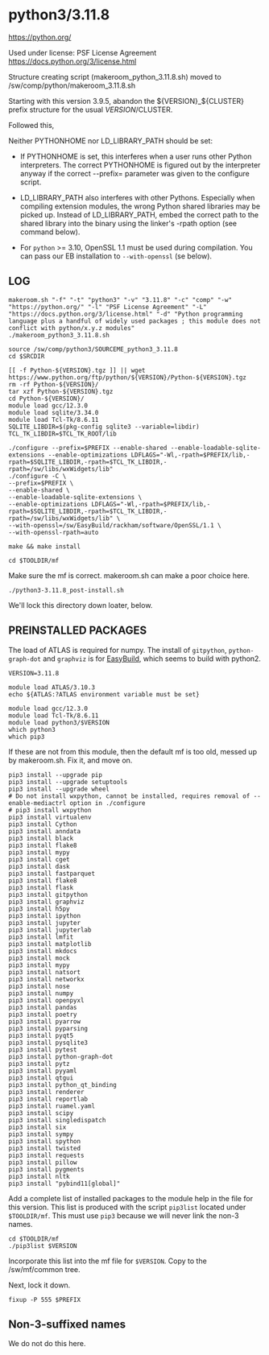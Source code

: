 python3/3.11.8
==============

<https://python.org/>

Used under license:
PSF License Agreement
<https://docs.python.org/3/license.html>

Structure creating script (makeroom_python_3.11.8.sh) moved to /sw/comp/python/makeroom_3.11.8.sh

Starting with this version 3.9.5, abandon the ${VERSION}_${CLUSTER} prefix structure for
the usual $VERSION/$CLUSTER.

Followed this, 

Neither PYTHONHOME nor LD_LIBRARY_PATH should be set:

* If PYTHONHOME is set, this interferes when a user runs other Python
  interpreters. The correct PYTHONHOME is figured out by the interpreter
  anyway if the correct --prefix= parameter was given to the configure
  script.

* LD_LIBRARY_PATH also interferes with other Pythons. Especially when
  compiling extension modules, the wrong Python shared libraries may
  be picked up. Instead of LD_LIBRARY_PATH, embed the correct path to
  the shared library into the binary using the linker's -rpath option
  (see command below).

* For `python` >= 3.10, OpenSSL 1.1 must be used during compilation.
  You can pass our EB installation to `--with-openssl` (se below).


LOG
---

    makeroom.sh "-f" "-t" "python3" "-v" "3.11.8" "-c" "comp" "-w" "https://python.org/" "-l" "PSF License Agreement" "-L" "https://docs.python.org/3/license.html" "-d" "Python programming language plus a handful of widely used packages ; this module does not conflict with python/x.y.z modules"
    ./makeroom_python3_3.11.8.sh

    source /sw/comp/python3/SOURCEME_python3_3.11.8
    cd $SRCDIR

    [[ -f Python-${VERSION}.tgz ]] || wget https://www.python.org/ftp/python/${VERSION}/Python-${VERSION}.tgz
    rm -rf Python-${VERSION}/
    tar xzf Python-${VERSION}.tgz 
    cd Python-${VERSION}/
    module load gcc/12.3.0
    module load sqlite/3.34.0
    module load Tcl-Tk/8.6.11
    SQLITE_LIBDIR=$(pkg-config sqlite3 --variable=libdir)
    TCL_TK_LIBDIR=$TCL_TK_ROOT/lib

    ./configure --prefix=$PREFIX --enable-shared --enable-loadable-sqlite-extensions --enable-optimizations LDFLAGS="-Wl,-rpath=$PREFIX/lib,-rpath=$SQLITE_LIBDIR,-rpath=$TCL_TK_LIBDIR,-rpath=/sw/libs/wxWidgets/lib"
    ./configure -C \
    --prefix=$PREFIX \
    --enable-shared \
    --enable-loadable-sqlite-extensions \
    --enable-optimizations LDFLAGS="-Wl,-rpath=$PREFIX/lib,-rpath=$SQLITE_LIBDIR,-rpath=$TCL_TK_LIBDIR,-rpath=/sw/libs/wxWidgets/lib" \
    --with-openssl=/sw/EasyBuild/rackham/software/OpenSSL/1.1 \
    --with-openssl-rpath=auto

    make && make install

    cd $TOOLDIR/mf

Make sure the mf is correct. makeroom.sh can make a poor choice here.


    ./python3-3.11.8_post-install.sh

We'll lock this directory down loater, below.



PREINSTALLED PACKAGES
---------------------

The load of ATLAS is required for numpy.  The install of `gitpython`,
`python-graph-dot` and `graphviz` is for
[EasyBuild](https://easybuild.readthedocs.io/en/latest/Installation.html#optional-python-packages),
which seems to build with python2.


    VERSION=3.11.8

    module load ATLAS/3.10.3
    echo ${ATLAS:?ATLAS environment variable must be set}

    module load gcc/12.3.0
    module load Tcl-Tk/8.6.11
    module load python3/$VERSION
    which python3
    which pip3

If these are not from this module, then the default mf is too old, messed up by
makeroom.sh. Fix it, and move on.

    pip3 install --upgrade pip
    pip3 install --upgrade setuptools
    pip3 install --upgrade wheel
    # Do not install wxpython, cannot be installed, requires removal of --enable-mediactrl option in ./configure
    # pip3 install wxpython
    pip3 install virtualenv
    pip3 install Cython
    pip3 install anndata
    pip3 install black
    pip3 install flake8
    pip3 install mypy
    pip3 install cget
    pip3 install dask
    pip3 install fastparquet
    pip3 install flake8
    pip3 install flask
    pip3 install gitpython
    pip3 install graphviz
    pip3 install h5py
    pip3 install ipython
    pip3 install jupyter
    pip3 install jupyterlab
    pip3 install lmfit
    pip3 install matplotlib
    pip3 install mkdocs
    pip3 install mock
    pip3 install mypy
    pip3 install natsort
    pip3 install networkx
    pip3 install nose
    pip3 install numpy
    pip3 install openpyxl
    pip3 install pandas
    pip3 install poetry
    pip3 install pyarrow
    pip3 install pyparsing
    pip3 install pyqt5
    pip3 install pysqlite3
    pip3 install pytest
    pip3 install python-graph-dot
    pip3 install pytz
    pip3 install pyyaml
    pip3 install qtgui
    pip3 install python_qt_binding
    pip3 install renderer
    pip3 install reportlab
    pip3 install ruamel.yaml
    pip3 install scipy
    pip3 install singledispatch
    pip3 install six
    pip3 install sympy
    pip3 install spython
    pip3 install twisted
    pip3 install requests
    pip3 install pillow
    pip3 install pygments
    pip3 install nltk
    pip3 install "pybind11[global]"


Add a complete list of installed packages to the module help in the file for
this version.  This list is produced with the script `pip3list` located under
`$TOOLDIR/mf`. This must use `pip3` because we will never link the non-3 names.

    cd $TOOLDIR/mf
    ./pip3list $VERSION

Incorporate this list into the mf file for `$VERSION`.  Copy to the /sw/mf/common tree.

Next, lock it down.

    fixup -P 555 $PREFIX


Non-3-suffixed names
--------------------

We do not do this here.

